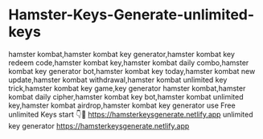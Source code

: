 # Hamster-Keys-Generate-unlimited-keys

hamster kombat,hamster kombat key generator,hamster kombat key redeem code,hamster kombat key,hamster kombat daily combo,hamster kombat key generator bot,hamster kombat key today,hamster kombat new update,hamster kombat withdrawal,hamster kombat unlimited key trick,hamster kombat key game,key generator hamster kombat,hamster kombat daily cipher,hamster kombat key bot,hamster kombat unlimited key,hamster kombat airdrop,hamster kombat key generator 
use Free unlimited Keys start 👇🔧
https://hamsterkeysgenerate.netlify.app
unlimited key generator 
https://hamsterkeysgenerate.netlify.app
